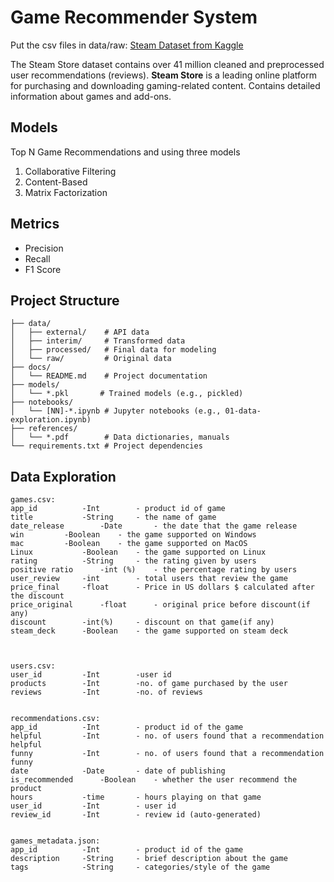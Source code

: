 # Game Recommender System
Put the csv files in data/raw: [Steam Dataset from Kaggle](https://www.kaggle.com/datasets/antonkozyriev/game-recommendations-on-steam)

The Steam Store dataset contains over 41 million cleaned and preprocessed user recommendations (reviews).
**Steam Store** is a leading online platform for purchasing and downloading gaming-related content. 
Contains detailed information about games and add-ons.

## Models
Top N Game Recommendations and using three models 
1. Collaborative Filtering
2. Content-Based			 
3. Matrix Factorization

## Metrics
* Precision
* Recall
* F1 Score


## Project Structure

```
├── data/
│   ├── external/    # API data
│   ├── interim/     # Transformed data
│   ├── processed/   # Final data for modeling
│   └── raw/         # Original data
├── docs/
│   └── README.md    # Project documentation
├── models/
│   └── *.pkl       # Trained models (e.g., pickled)
├── notebooks/
│   └── [NN]-*.ipynb # Jupyter notebooks (e.g., 01-data-exploration.ipynb)
├── references/
│   └── *.pdf        # Data dictionaries, manuals
└── requirements.txt # Project dependencies
```

## Data Exploration
```
games.csv:
app_id			-Int		- product id of game 
title			-String		- the name of game
date_release		-Date		- the date that the game release
win			-Boolean	- the game supported on Windows 
mac			-Boolean	- the game supported on MacOS
Linux			-Boolean	- the game supported on Linux
rating			-String		- the rating given by users
positive ratio		-int (%)	- the percentage rating by users
user_review		-int		- total users that review the game
price_final		-float		- Price in US dollars $ calculated after the discount
price_original		-float		- original price before discount(if any)
discount		-int(%)		- discount on that game(if any)
steam_deck		-Boolean	- the game supported on steam deck



users.csv:
user_id			-Int		-user id
products		-Int		-no. of game purchased by the user
reviews			-Int		-no. of reviews 


recommendations.csv:
app_id			-Int 		- product id of the game
helpful			-Int		- no. of users found that a recommendation helpful
funny			-Int		- no. of users found that a recommendation funny
date			-Date		- date of publishing
is_recommended		-Boolean	- whether the user recommend the product
hours			-time		- hours playing on that game
user_id			-Int		- user id
review_id		-Int		- review id (auto-generated)


games_metadata.json:
app_id			-Int 		- product id of the game
description		-String		- brief description about the game 
tags			-String		- categories/style of the game
```
